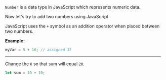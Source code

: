 `Number` is a data type in JavaScript which represents numeric data.

Now let's try to add two numbers using JavaScript.

JavaScript uses the `+` symbol as an addition operator when placed between two numbers.

**Example:**

```js
myVar = 5 + 10; // assigned 15
```

------

Change the `0` so that sum will equal `20`.

```js
let sum = 10 + 10;
```

